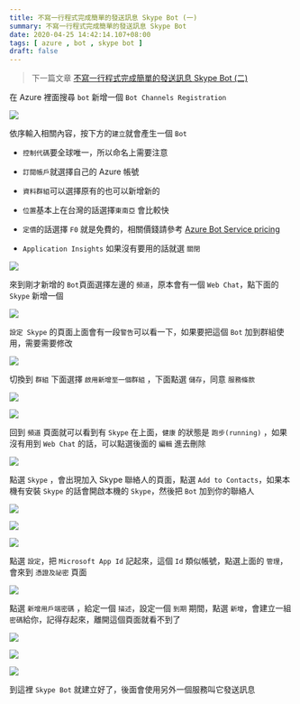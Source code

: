```yaml
---
title: 不寫一行程式完成簡單的發送訊息 Skype Bot (一)
summary: 不寫一行程式完成簡單的發送訊息 Skype Bot
date: 2020-04-25 14:42:14.107+08:00
tags: [ azure , bot , skype bot ]
draft: false
---
```


> 下一篇文章 [不寫一行程式完成簡單的發送訊息 Skype Bot (二)](https://blog.cashwu.com/blog/not-code-skype-bot-02)

在 Azure 裡面搜尋 `bot` 新增一個 `Bot Channels Registration`

![](./01.webp)

依序輸入相關內容，按下方的`建立`就會產生一個 `Bot`

-   `控制代碼`要全球唯一，所以命名上需要注意
    
-   `訂閱帳戶`就選擇自己的 Azure 帳號
    
-   `資料群組`可以選擇原有的也可以新增新的
    
-   `位置`基本上在台灣的話選擇`東南亞` 會比較快
    
-   `定價`的話選擇 `F0` 就是免費的，相關價錢請參考 [Azure Bot Service pricing](https://azure.microsoft.com/en-us/pricing/details/bot-service/)
    
-   `Application Insights` 如果沒有要用的話就選 `關閉`
    

![](./02.webp)

來到剛才新增的 `Bot`頁面選擇左邊的 `頻道`，原本會有一個 `Web Chat`，點下面的 `Skype` 新增一個

![](./03.webp)

`設定 Skype` 的頁面上面會有一段`警告`可以看一下，如果要把這個 `Bot` 加到群組使用，需要需要修改

![](./04.webp)

切換到 `群組` 下面選擇 `啟用新增至一個群組` ，下面點選 `儲存`，同意 `服務條款`

![](./05.webp)

![](./06.webp)

回到 `頻道` 頁面就可以看到有 `Skype` 在上面，`健康` 的狀態是 `跑步(running)` ，如果沒有用到 `Web Chat` 的話，可以點選後面的 `編輯` 進去刪除

![](./07.webp)

點選 `Skype` ，會出現加入 Skype 聯絡人的頁面，點選 `Add to Contacts`，如果本機有安裝 `Skype` 的話會開啟本機的 `Skype`，然後把 `Bot` 加到你的聯絡人

![](./08.webp)

![](./09.webp)

![](./10.webp)

點選 `設定`，把 `Microsoft App Id` 記起來，這個 `Id` 類似帳號，點選上面的 `管理`，會來到 `憑證及祕密` 頁面

![](./11.webp)

點選 `新增用戶端密碼` ，給定一個 `描述`，設定一個 `到期` 期間，點選 `新增`，會建立一組`密碼`給你，記得存起來，離開這個頁面就看不到了

![](./12.webp)

![](./13.webp)

![](./14.webp)

到這裡 `Skype Bot` 就建立好了，後面會使用另外一個服務叫它發送訊息